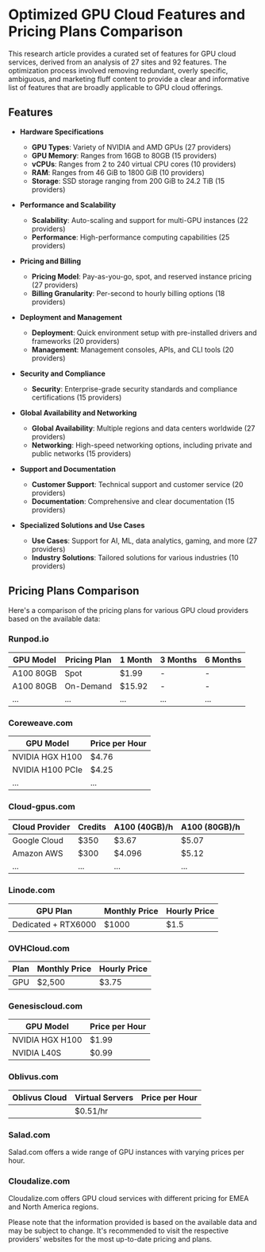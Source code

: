 # Optimized GPU Cloud Features and Pricing Plans Comparison

This research article provides a curated set of features for GPU cloud services, derived from an analysis of 27 sites and 92 features. The optimization process involved removing redundant, overly specific, ambiguous, and marketing fluff content to provide a clear and informative list of features that are broadly applicable to GPU cloud offerings.

## Features

- **Hardware Specifications**
  - **GPU Types**: Variety of NVIDIA and AMD GPUs (27 providers)
  - **GPU Memory**: Ranges from 16GB to 80GB (15 providers)
  - **vCPUs**: Ranges from 2 to 240 virtual CPU cores (10 providers)
  - **RAM**: Ranges from 46 GiB to 1800 GiB (10 providers)
  - **Storage**: SSD storage ranging from 200 GiB to 24.2 TiB (15 providers)

- **Performance and Scalability**
  - **Scalability**: Auto-scaling and support for multi-GPU instances (22 providers)
  - **Performance**: High-performance computing capabilities (25 providers)

- **Pricing and Billing**
  - **Pricing Model**: Pay-as-you-go, spot, and reserved instance pricing (27 providers)
  - **Billing Granularity**: Per-second to hourly billing options (18 providers)

- **Deployment and Management**
  - **Deployment**: Quick environment setup with pre-installed drivers and frameworks (20 providers)
  - **Management**: Management consoles, APIs, and CLI tools (20 providers)

- **Security and Compliance**
  - **Security**: Enterprise-grade security standards and compliance certifications (15 providers)

- **Global Availability and Networking**
  - **Global Availability**: Multiple regions and data centers worldwide (27 providers)
  - **Networking**: High-speed networking options, including private and public networks (15 providers)

- **Support and Documentation**
  - **Customer Support**: Technical support and customer service (20 providers)
  - **Documentation**: Comprehensive and clear documentation (15 providers)

- **Specialized Solutions and Use Cases**
  - **Use Cases**: Support for AI, ML, data analytics, gaming, and more (27 providers)
  - **Industry Solutions**: Tailored solutions for various industries (10 providers)

## Pricing Plans Comparison

Here's a comparison of the pricing plans for various GPU cloud providers based on the available data:

### Runpod.io

| GPU Model       | Pricing Plan | 1 Month | 3 Months | 6 Months |
|-----------------|--------------|---------|----------|----------|
| A100 80GB       | Spot         | $1.99   | -        | -        |
| A100 80GB       | On-Demand    | $15.92  | -        | -        |
| ...             | ...          | ...     | ...      | ...      |

### Coreweave.com

| GPU Model           | Price per Hour |
|---------------------|----------------|
| NVIDIA HGX H100     | $4.76          |
| NVIDIA H100 PCIe    | $4.25          |
| ...                 | ...            |

### Cloud-gpus.com

| Cloud Provider   | Credits | A100 (40GB)/h | A100 (80GB)/h |
|------------------|---------|---------------|---------------|
| Google Cloud     | $350    | $3.67         | $5.07         |
| Amazon AWS       | $300    | $4.096        | $5.12         |
| ...              | ...     | ...           | ...           |

### Linode.com

| GPU Plan          | Monthly Price | Hourly Price |
|-------------------|---------------|--------------|
| Dedicated + RTX6000 | $1000        | $1.5         |

### OVHCloud.com

| Plan     | Monthly Price | Hourly Price |
|----------|---------------|--------------|
| GPU      | $2,500        | $3.75        |

### Genesiscloud.com

| GPU Model      | Price per Hour |
|----------------|----------------|
| NVIDIA HGX H100| $1.99          |
| NVIDIA L40S    | $0.99          |

### Oblivus.com

| Oblivus Cloud  | Virtual Servers | Price per Hour |
|----------------|------------------|----------------|
|                | $0.51/hr         |                |

### Salad.com

Salad.com offers a wide range of GPU instances with varying prices per hour.

### Cloudalize.com

Cloudalize.com offers GPU cloud services with different pricing for EMEA and North America regions.

Please note that the information provided is based on the available data and may be subject to change. It's recommended to visit the respective providers' websites for the most up-to-date pricing and plans.